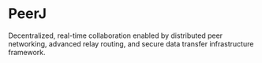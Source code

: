 # PeerJ
Decentralized, real-time collaboration enabled by distributed peer networking, advanced relay routing, and secure data transfer infrastructure framework.
